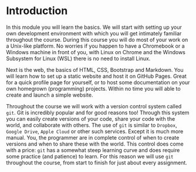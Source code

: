 # Introduction

In this module you will learn the basics. We will start with setting up your own development environment with which you will get intimately familiar throughout the course. During this course you will do most of your work on a Unix-like platform. No worries if you happen to have a Chromebook or a Windows machine in front of you, with Linux on Chrome and the Windows Subsystem for Linux (WSL) there is no need to install Linux.

Next is the web, the basics of HTML, CSS, Bootstrap and Markdown. You will learn how to set up a static website and host it on GitHub Pages. Great for a quick profile page for yourself, or to host some documentation on your own homegrown (programming) projects. Within no time you will able to create and launch a simple website.

Throughout the course we will work with a version control system called `git`. Git is incredibly popular and for good reasons too! Through this system you can easily create versions of your code, share your code with the world, and collaborate with others. The use of `git` is similar to `Dropbox`, `Google Drive`, `Apple Cloud` or other such services. Except it is much more manual. You, the programmer are in complete control of when to create versions and when to share these with the world. This control does come with a price: `git` has a somewhat steep learning curve and does require some practice (and patience) to learn. For this reason we will use `git` throughout the course, from start to finish for just about every assignment.